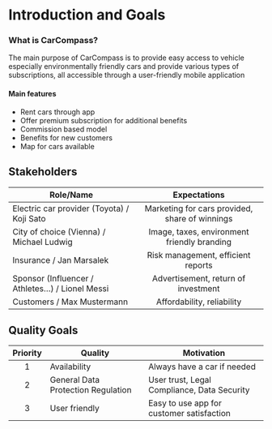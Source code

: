# Introduction and Goals # 

### What is CarCompass? ###

The main purpose of CarCompass is to provide easy access to vehicle especially environmentally friendly cars and provide various types of subscriptions, all accessible through a user-friendly mobile application

#### Main features ####

* Rent cars through app
* Offer premium subscription for additional benefits  
* Commission based model
* Benefits for new customers
* Map for cars available 

## Stakeholders ##

 Role/Name       | Expectations        |
| ------------- |:-------------------:|
|Electric car provider (Toyota) / Koji Sato | Marketing for cars provided, share of winnings |
|City of choice (Vienna) / Michael Ludwig | Image, taxes, environment friendly branding |
|Insurance / Jan Marsalek | Risk management, efficient reports|
|Sponsor (Influencer / Athletes…) / Lionel Messi | Advertisement, return of investment |
 Customers / Max Mustermann| Affordability, reliability|

 ## Quality Goals ##

  Priority | Quality    | Motivation |
|:--------:|------------|------------|
|1| Availability |Always have a car if needed |
|2| General Data Protection Regulation | User trust, Legal Compliance, Data Security |
|3| User friendly |Easy to use app for customer satisfaction

